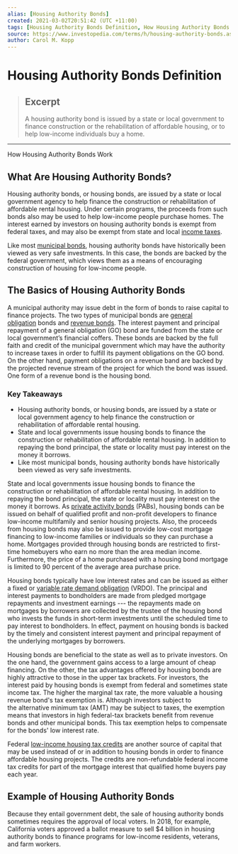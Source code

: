 ```yaml
---
alias: [Housing Authority Bonds]
created: 2021-03-02T20:51:42 (UTC +11:00)
tags: [Housing Authority Bonds Definition, How Housing Authority Bonds Work]
source: https://www.investopedia.com/terms/h/housing-authority-bonds.asp
author: Carol M. Kopp
---
```


# Housing Authority Bonds Definition

> ## Excerpt
> A housing authority bond is issued by a state or local government to finance construction or the rehabilitation of affordable housing, or to help low-income individuals buy a home.

---

How Housing Authority Bonds Work
## What Are Housing Authority Bonds?

Housing authority bonds, or housing bonds, are issued by a state or local government agency to help finance the construction or rehabilitation of affordable rental housing. Under certain programs, the proceeds from such bonds also may be used to help low-income people purchase homes. The interest earned by investors on housing authority bonds is exempt from federal taxes, and may also be exempt from state and local [income taxes](https://www.investopedia.com/terms/i/incometax.asp).

Like most [municipal bonds](https://www.investopedia.com/terms/m/municipalbond.asp), housing authority bonds have historically been viewed as very safe investments. In this case, the bonds are backed by the federal government, which views them as a means of encouraging construction of housing for low-income people.

## The Basics of Housing Authority Bonds

A municipal authority may issue debt in the form of bonds to raise capital to finance projects. The two types of municipal bonds are [general obligation](https://www.investopedia.com/terms/g/generalobligationbond.asp) bonds and [revenue bonds](https://www.investopedia.com/terms/r/revenuebond.asp). The interest payment and principal repayment of a general obligation (GO) bond are funded from the state or local government’s financial coffers. These bonds are backed by the full faith and credit of the municipal government which may have the authority to increase taxes in order to fulfill its payment obligations on the GO bond. On the other hand, payment obligations on a revenue band are backed by the projected revenue stream of the project for which the bond was issued. One form of a revenue bond is the housing bond.

### Key Takeaways

-   Housing authority bonds, or housing bonds, are issued by a state or local government agency to help finance the construction or rehabilitation of affordable rental housing. 
-   State and local governments issue housing bonds to finance the construction or rehabilitation of affordable rental housing. In addition to repaying the bond principal, the state or locality must pay interest on the money it borrows.
-   Like most municipal bonds, housing authority bonds have historically been viewed as very safe investments.

State and local governments issue housing bonds to finance the construction or rehabilitation of affordable rental housing. In addition to repaying the bond principal, the state or locality must pay interest on the money it borrows. As [private activity bonds](https://www.investopedia.com/terms/p/privateactivitybond.asp) (PABs), housing bonds can be issued on behalf of qualified profit and non-profit developers to finance low-income multifamily and senior housing projects. Also, the proceeds from housing bonds may also be issued to provide low-cost mortgage financing to low-income families or individuals so they can purchase a home. Mortgages provided through housing bonds are restricted to first-time homebuyers who earn no more than the area median income. Furthermore, the price of a home purchased with a housing bond mortgage is limited to 90 percent of the average area purchase price.

Housing bonds typically have low interest rates and can be issued as either a fixed or [variable rate demand obligation](https://www.investopedia.com/terms/v/variable-rated-demand-bond.asp) (VRDO). The principal and interest payments to bondholders are made from pledged mortgage repayments and investment earnings --- the repayments made on mortgages by borrowers are collected by the trustee of the housing bond who invests the funds in short-term investments until the scheduled time to pay interest to bondholders. In effect, payment on housing bonds is backed by the timely and consistent interest payment and principal repayment of the underlying mortgages by borrowers.

Housing bonds are beneficial to the state as well as to private investors. On the one hand, the government gains access to a large amount of cheap financing. On the other, the tax advantages offered by housing bonds are highly attractive to those in the upper tax brackets. For investors, the interest paid by housing bonds is exempt from federal and sometimes state income tax. The higher the marginal tax rate, the more valuable a housing revenue bond's tax exemption is. Although investors subject to the alternative minimum tax (AMT) may be subject to taxes, the exemption means that investors in high federal-tax brackets benefit from revenue bonds and other municipal bonds. This tax exemption helps to compensate for the bonds' low interest rate.

Federal [low-income housing tax credits](https://www.investopedia.com/terms/l/long-income-housing-tax-credit.asp) are another source of capital that may be used instead of or in addition to housing bonds in order to finance affordable housing projects. The credits are non-refundable federal income tax credits for part of the mortgage interest that qualified home buyers pay each year.

## Example of Housing Authority Bonds

Because they entail government debt, the sale of housing authority bonds sometimes requires the approval of local voters. In 2018, for example, California voters approved a ballot measure to sell $4 billion in housing authority bonds to finance programs for low-income residents, veterans, and farm workers.
